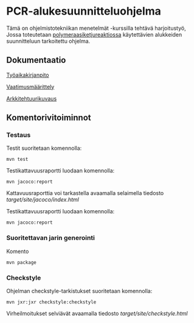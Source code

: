 # **PCR-alukesuunnitteluohjelma**

Tämä on ohjelmistotekniikan menetelmät -kurssilla tehtävä harjoitustyö, Jossa toteutetaan [polymeraasiketjureaktiossa](https://fi.wikipedia.org/wiki/Polymeraasiketjureaktio) käytettävien alukkeiden suunnitteluun tarkoitettu ohjelma.

## Dokumentaatio

[Työaikakirjanpito](https://github.com/Karttune/otm-harjoitustyo/blob/master/dokumentaatio/tuntikirjanpito.md)

[Vaatimusmäärittely](https://github.com/Karttune/otm-harjoitustyo/blob/master/dokumentaatio/vaatimusmaarittely.md)

[Arkkitehtuurikuvaus](https://github.com/Karttune/otm-harjoitustyo/blob/master/dokumentaatio/arkkitehtuuri.md)

## Komentorivitoiminnot

### Testaus

Testit suoritetaan komennolla:

```
mvn test
```

Testikattavuusraportti luodaan komennolla:

```
mvn jacoco:report
```

Kattavuusraporttia voi tarkastella avaamalla selaimella tiedosto _target/site/jacoco/index.html_

Testikattavuusraportti luodaan komennolla:

```
mvn jacoco:report
```

### Suoritettavan jarin generointi

Komento

```
mvn package
```

### Checkstyle

Ohjelman checkstyle-tarkistukset suoritetaan komennolla:

```
mvn jxr:jxr checkstyle:checkstyle
```

Virheilmoitukset selviävät avaamalla tiedosto _target/site/checkstyle.html_


